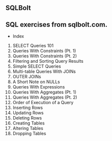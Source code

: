 ## SQLBolt

## SQL exercises from sqlbolt.com.

* Index
1. SELECT Queries 101
2. Queries With Constraints (Pt. 1)
3. Queries With Constraints (Pt. 2)
4. Filtering and Sorting Query Results
5. Simple SELECT Queries
6. Multi-table Queries With JOINs
7. OUTER JOINs
8. A Short Note on NULLs
9. Queries With Expressions
10. Queries With Aggregates (Pt. 1)
11. Queries With Aggregates (Pt. 2)
12. Order of Execution of a Query
13. Inserting Rows
14. Updating Rows
15. Deleting Rows
16. Creating Tables
17. Altering Tables
18. Dropping Tables
